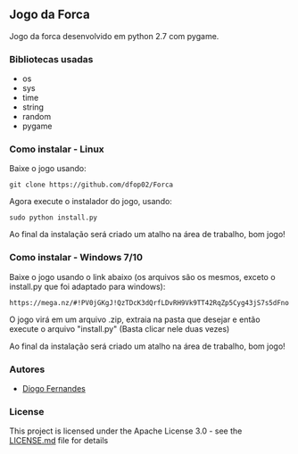 ## Jogo da Forca

Jogo da forca desenvolvido em python 2.7 com pygame.

### Bibliotecas usadas
* os
* sys
* time
* string
* random
* pygame

### Como instalar - Linux

Baixe o jogo usando:
```
git clone https://github.com/dfop02/Forca
```
Agora execute o instalador do jogo, usando:
```
sudo python install.py
```
Ao final da instalação será criado um atalho na área de trabalho, bom jogo!

### Como instalar - Windows 7/10
Baixe o jogo usando o link abaixo (os arquivos são os mesmos, exceto o install.py que foi adaptado para windows):
```
https://mega.nz/#!PV0jGKgJ!QzTDcK3dQrfLDvRH9Vk9TT42RqZp5Cyg43jS7s5dFno
```
O jogo virá em um arquivo .zip, extraia na pasta que desejar e então execute o arquivo "install.py" (Basta clicar nele duas vezes)

Ao final da instalação será criado um atalho na área de trabalho, bom jogo!

### Autores

* [Diogo Fernandes](https://github.com/dfop02)

### License

This project is licensed under the Apache License 3.0 - see the [LICENSE.md](LICENSE.md) file for details
